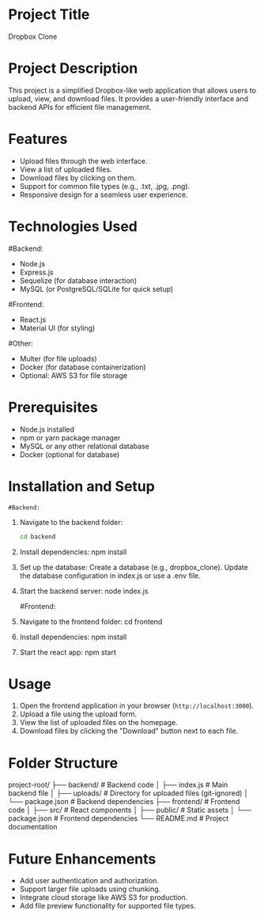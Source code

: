 # Project Title
  Dropbox Clone
# Project Description
  This project is a simplified Dropbox-like web application that allows users to upload, view, and download files. It provides a user-friendly interface and backend APIs for efficient file management.
# Features
- Upload files through the web interface.
- View a list of uploaded files.
- Download files by clicking on them.
- Support for common file types (e.g., .txt, .jpg, .png).
- Responsive design for a seamless user experience.

# Technologies Used
 #Backend:
- Node.js
- Express.js
- Sequelize (for database interaction)
- MySQL (or PostgreSQL/SQLite for quick setup)

 #Frontend:
- React.js
- Material UI (for styling)

 #Other:
- Multer (for file uploads)
- Docker (for database containerization)
- Optional: AWS S3 for file storage

# Prerequisites
- Node.js installed
- npm or yarn package manager
- MySQL or any other relational database
- Docker (optional for database)

# Installation and Setup
    #Backend:
1. Navigate to the backend folder:
   ```bash
   cd backend
2. Install dependencies:
   npm install
3. Set up the database:
   Create a database (e.g., dropbox_clone).
   Update the database configuration in index.js or use a .env file.
4. Start the backend server:
   node index.js
   
   #Frontend:
1. Navigate to the frontend folder:
    cd frontend
2. Install dependencies:
    npm install
3. Start the react app:
    npm start


# Usage 
1. Open the frontend application in your browser (`http://localhost:3000`).
2. Upload a file using the upload form.
3. View the list of uploaded files on the homepage.
4. Download files by clicking the "Download" button next to each file.

# Folder Structure
project-root/
├── backend/             # Backend code
│   ├── index.js         # Main backend file
│   ├── uploads/         # Directory for uploaded files (git-ignored)
│   └── package.json     # Backend dependencies
├── frontend/            # Frontend code
│   ├── src/             # React components
│   ├── public/          # Static assets
│   └── package.json     # Frontend dependencies
└── README.md            # Project documentation

# Future Enhancements
- Add user authentication and authorization.
- Support larger file uploads using chunking.
- Integrate cloud storage like AWS S3 for production.
- Add file preview functionality for supported file types.
